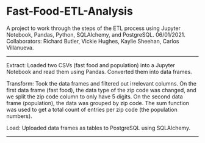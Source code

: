 # Fast-Food-ETL-Analysis
A project to work through the steps of the ETL process using Jupyter Notebook, Pandas, Python, SQLAlchemy, and PostgreSQL. 06/01/2021.
Collaborators: Richard Butler, Vickie Hughes, Kaylie Sheehan, Carlos Villanueva.

---------------------------------------------------------

Extract:
Loaded two CSVs (fast food and population) into a Jupyter Notebook and read them using Pandas.
Converted them into data frames.

Transform:
Took the data frames and filtered out irrelevant columns. 
On the first data frame (fast food), the data type of the zip code was changed, and we split the zip code column to only have 5 digits.
On the second data frame (population), the data was grouped by zip code. The sum function was used to get a total count of entries per zip code (the population numbers).

Load:
Uploaded data frames as tables to PostgreSQL using SQLAlchemy.

---------------------------------------------------------

